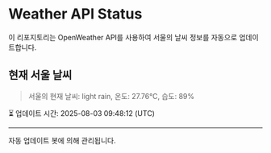 
# Weather API Status

이 리포지토리는 OpenWeather API를 사용하여 서울의 날씨 정보를 자동으로 업데이트합니다.

## 현재 서울 날씨
> 서울의 현재 날씨: light rain, 온도: 27.76°C, 습도: 89%

⏳ 업데이트 시간: 2025-08-03 09:48:12 (UTC)

---
자동 업데이트 봇에 의해 관리됩니다.
